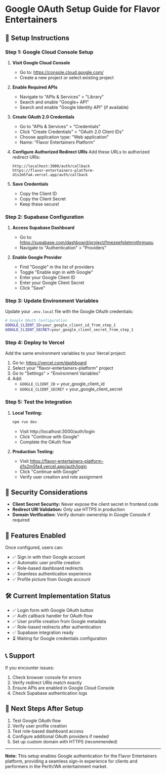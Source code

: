 # Google OAuth Setup Guide for Flavor Entertainers

## 🔧 Setup Instructions

### Step 1: Google Cloud Console Setup

1. **Visit Google Cloud Console**
   - Go to: https://console.cloud.google.com/
   - Create a new project or select existing project

2. **Enable Required APIs**
   - Navigate to "APIs & Services" > "Library"
   - Search and enable "Google+ API"
   - Search and enable "Google Identity API" (if available)

3. **Create OAuth 2.0 Credentials**
   - Go to "APIs & Services" > "Credentials"
   - Click "Create Credentials" > "OAuth 2.0 Client IDs"
   - Choose application type: "Web application"
   - Name: "Flavor Entertainers Platform"

4. **Configure Authorized Redirect URIs**
   Add these URLs to authorized redirect URIs:
   ```
   http://localhost:3000/auth/callback
   https://flavor-entertainers-platform-d1s2m5fa4.vercel.app/auth/callback
   ```

5. **Save Credentials**
   - Copy the Client ID
   - Copy the Client Secret
   - Keep these secure!

### Step 2: Supabase Configuration

1. **Access Supabase Dashboard**
   - Go to: https://supabase.com/dashboard/project/fmezpefpletmnthrmupu
   - Navigate to "Authentication" > "Providers"

2. **Enable Google Provider**
   - Find "Google" in the list of providers
   - Toggle "Enable sign in with Google"
   - Enter your Google Client ID
   - Enter your Google Client Secret
   - Click "Save"

### Step 3: Update Environment Variables

Update your `.env.local` file with the Google OAuth credentials:

```bash
# Google OAuth Configuration
GOOGLE_CLIENT_ID=your_google_client_id_from_step_1
GOOGLE_CLIENT_SECRET=your_google_client_secret_from_step_1
```

### Step 4: Deploy to Vercel

Add the same environment variables to your Vercel project:

1. Go to: https://vercel.com/dashboard
2. Select your "flavor-entertainers-platform" project
3. Go to "Settings" > "Environment Variables"
4. Add:
   - `GOOGLE_CLIENT_ID` = your_google_client_id
   - `GOOGLE_CLIENT_SECRET` = your_google_client_secret

### Step 5: Test the Integration

1. **Local Testing:**
   ```bash
   npm run dev
   ```
   - Visit http://localhost:3000/auth/login
   - Click "Continue with Google"
   - Complete the OAuth flow

2. **Production Testing:**
   - Visit https://flavor-entertainers-platform-d1s2m5fa4.vercel.app/auth/login
   - Click "Continue with Google"
   - Verify user creation and role assignment

## 🔐 Security Considerations

- **Client Secret Security:** Never expose the client secret in frontend code
- **Redirect URI Validation:** Only use HTTPS in production
- **Domain Verification:** Verify domain ownership in Google Console if required

## 🚀 Features Enabled

Once configured, users can:
- ✅ Sign in with their Google account
- ✅ Automatic user profile creation
- ✅ Role-based dashboard redirects
- ✅ Seamless authentication experience
- ✅ Profile picture from Google account

## 🛠️ Current Implementation Status

- ✅ Login form with Google OAuth button
- ✅ Auth callback handler for OAuth flow
- ✅ User profile creation from Google metadata
- ✅ Role-based redirects after authentication
- ✅ Supabase integration ready
- ⏳ Waiting for Google credentials configuration

## 📞 Support

If you encounter issues:
1. Check browser console for errors
2. Verify redirect URIs match exactly
3. Ensure APIs are enabled in Google Cloud Console
4. Check Supabase authentication logs

## 🎯 Next Steps After Setup

1. Test Google OAuth flow
2. Verify user profile creation
3. Test role-based dashboard access
4. Configure additional OAuth providers if needed
5. Set up custom domain with HTTPS (recommended)

---

**Note:** This setup enables Google authentication for the Flavor Entertainers platform, providing a seamless sign-in experience for clients and performers in the Perth/WA entertainment market.